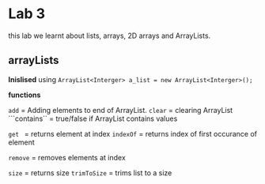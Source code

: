 # Lab 3

this lab we learnt about lists, arrays, 2D arrays and ArrayLists. 

## arrayLists 

**Inislised** using ```ArrayList<Interger> a_list = new ArrayList<Interger>();``` 

**functions**

```add``` = Adding elements to end of ArrayList.
```clear``` = clearing ArrayList
```contains`` = true/false if ArrayList contains values


```get ``` = returns element at index
```indexOf``` = returns index of first occurance of element 


```remove``` = removes elements at index


```size``` = returns size
```trimToSize``` = trims list to a size